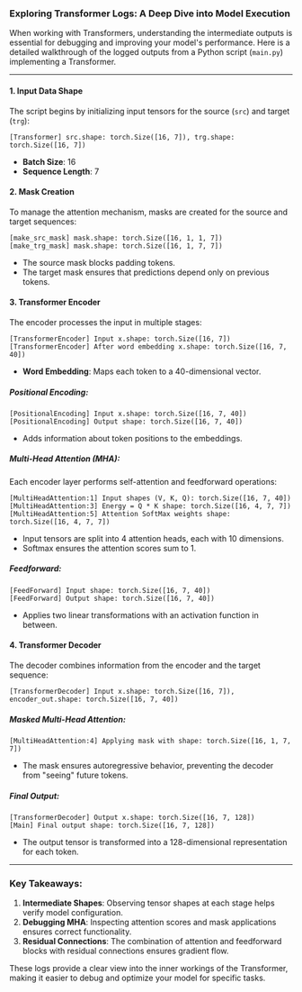 ### Exploring Transformer Logs: A Deep Dive into Model Execution

When working with Transformers, understanding the intermediate outputs is essential for debugging and improving your model's performance. Here is a detailed walkthrough of the logged outputs from a Python script (`main.py`) implementing a Transformer.

---

#### 1. **Input Data Shape**

The script begins by initializing input tensors for the source (`src`) and target (`trg`):
```
[Transformer] src.shape: torch.Size([16, 7]), trg.shape: torch.Size([16, 7])
```
- **Batch Size**: 16
- **Sequence Length**: 7

#### 2. **Mask Creation**

To manage the attention mechanism, masks are created for the source and target sequences:
```
[make_src_mask] mask.shape: torch.Size([16, 1, 1, 7])
[make_trg_mask] mask.shape: torch.Size([16, 1, 7, 7])
```
- The source mask blocks padding tokens.
- The target mask ensures that predictions depend only on previous tokens.

#### 3. **Transformer Encoder**

The encoder processes the input in multiple stages:
```
[TransformerEncoder] Input x.shape: torch.Size([16, 7])
[TransformerEncoder] After word embedding x.shape: torch.Size([16, 7, 40])
```
- **Word Embedding**: Maps each token to a 40-dimensional vector.

##### Positional Encoding:
```
[PositionalEncoding] Input x.shape: torch.Size([16, 7, 40])
[PositionalEncoding] Output shape: torch.Size([16, 7, 40])
```
- Adds information about token positions to the embeddings.

##### Multi-Head Attention (MHA):

Each encoder layer performs self-attention and feedforward operations:
```
[MultiHeadAttention:1] Input shapes (V, K, Q): torch.Size([16, 7, 40])
[MultiHeadAttention:3] Energy = Q * K shape: torch.Size([16, 4, 7, 7])
[MultiHeadAttention:5] Attention SoftMax weights shape: torch.Size([16, 4, 7, 7])
```
- Input tensors are split into 4 attention heads, each with 10 dimensions.
- Softmax ensures the attention scores sum to 1.

##### Feedforward:
```
[FeedForward] Input shape: torch.Size([16, 7, 40])
[FeedForward] Output shape: torch.Size([16, 7, 40])
```
- Applies two linear transformations with an activation function in between.

#### 4. **Transformer Decoder**

The decoder combines information from the encoder and the target sequence:
```
[TransformerDecoder] Input x.shape: torch.Size([16, 7]), encoder_out.shape: torch.Size([16, 7, 40])
```

##### Masked Multi-Head Attention:
```
[MultiHeadAttention:4] Applying mask with shape: torch.Size([16, 1, 7, 7])
```
- The mask ensures autoregressive behavior, preventing the decoder from "seeing" future tokens.

##### Final Output:
```
[TransformerDecoder] Output x.shape: torch.Size([16, 7, 128])
[Main] Final output shape: torch.Size([16, 7, 128])
```
- The output tensor is transformed into a 128-dimensional representation for each token.

---

### Key Takeaways:

1. **Intermediate Shapes**: Observing tensor shapes at each stage helps verify model configuration.
2. **Debugging MHA**: Inspecting attention scores and mask applications ensures correct functionality.
3. **Residual Connections**: The combination of attention and feedforward blocks with residual connections ensures gradient flow.

These logs provide a clear view into the inner workings of the Transformer, making it easier to debug and optimize your model for specific tasks.

